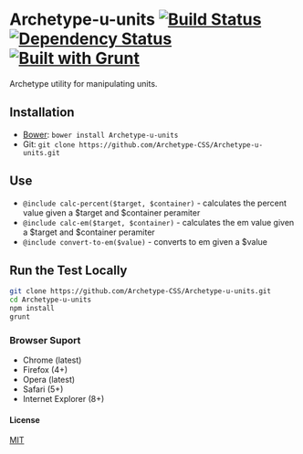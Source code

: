 # Archetype-u-units [![Build Status](https://secure.travis-ci.org/Archetype-CSS/Archetype-u-units.png?branch=master)](http://travis-ci.org/Archetype-CSS/Archetype-u-units) [![Dependency Status](https://gemnasium.com/Archetype-CSS/Archetype-u-units.svg)](https://gemnasium.com/Archetype-CSS/Archetype-u-units) [![Built with Grunt](https://cdn.gruntjs.com/builtwith.png)](http://gruntjs.com/)

Archetype utility for manipulating units.

## Installation
  * [Bower](http://bower.io): `bower install Archetype-u-units`
  * Git: `git clone https://github.com/Archetype-CSS/Archetype-u-units.git`

## Use
  * `@include calc-percent($target, $container)` - calculates the percent value
    given a $target and $container peramiter
  * `@include calc-em($target, $container)` - calculates the em value given
    a $target and $container peramiter
  * `@include convert-to-em($value)` - converts to em given a $value

## Run the Test Locally

```bash
git clone https://github.com/Archetype-CSS/Archetype-u-units.git
cd Archetype-u-units
npm install
grunt
```

### Browser Suport
  * Chrome (latest)
  * Firefox (4+)
  * Opera (latest)
  * Safari (5+)
  * Internet Explorer (8+)

#### License
[MIT](/LICENSE.md)

